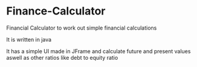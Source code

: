 # Finance-Calculator
Financial Calculator to work out simple financial calculations

It is written in java

It has a simple UI made in JFrame and calculate future and present values aswell as other ratios like debt to equity ratio

